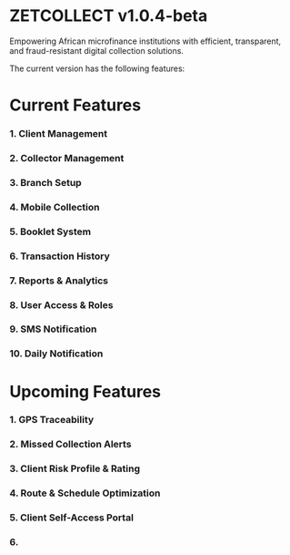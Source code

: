 # ZETCOLLECT v1.0.4-beta

Empowering African microfinance institutions with efficient, transparent, and fraud-resistant digital collection solutions.

The current version has the following features:

# Current Features

### 1. Client Management
### 2. Collector Management
### 3. Branch Setup
### 4. Mobile Collection
### 5. Booklet System
### 6. Transaction History
### 7. Reports & Analytics
### 8. User Access & Roles
### 9. SMS Notification
### 10. Daily Notification


# Upcoming Features

### 1. GPS Traceability
### 2. Missed Collection Alerts
### 3. Client Risk Profile & Rating
### 4. Route & Schedule Optimization
### 5. Client Self-Access Portal 
### 6. 